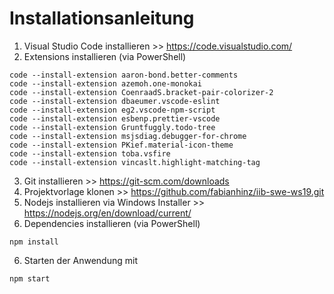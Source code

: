 # Installationsanleitung

1. Visual Studio Code installieren >> https://code.visualstudio.com/
2. Extensions installieren (via PowerShell)
```
code --install-extension aaron-bond.better-comments
code --install-extension azemoh.one-monokai
code --install-extension CoenraadS.bracket-pair-colorizer-2
code --install-extension dbaeumer.vscode-eslint
code --install-extension eg2.vscode-npm-script
code --install-extension esbenp.prettier-vscode
code --install-extension Gruntfuggly.todo-tree
code --install-extension msjsdiag.debugger-for-chrome
code --install-extension PKief.material-icon-theme
code --install-extension toba.vsfire
code --install-extension vincaslt.highlight-matching-tag
```
3. Git installieren >> https://git-scm.com/downloads
4. Projektvorlage klonen >> https://github.com/fabianhinz/iib-swe-ws19.git
5. Nodejs installieren via Windows Installer >> https://nodejs.org/en/download/current/
5. Dependencies installieren (via PowerShell)
```
npm install
```
6. Starten der Anwendung mit 
```
npm start
```
